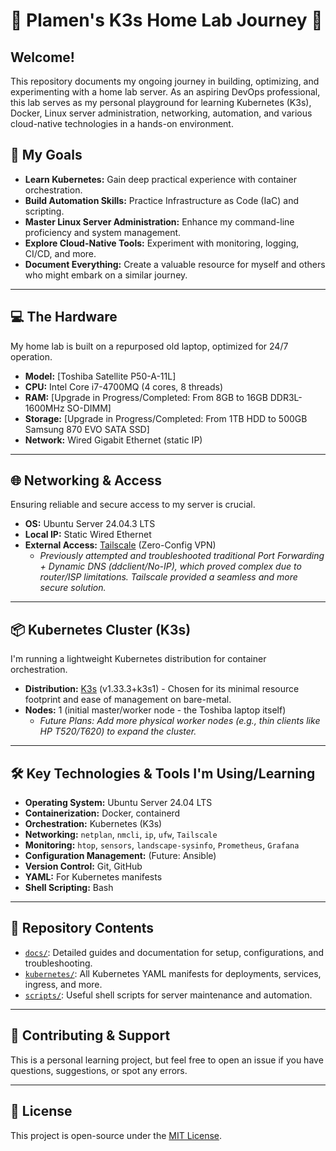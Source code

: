 # 🚀 Plamen's K3s Home Lab Journey 🚀

## Welcome!

This repository documents my ongoing journey in building, optimizing, and experimenting with a home lab server. As an aspiring DevOps professional, this lab serves as my personal playground for learning Kubernetes (K3s), Docker, Linux server administration, networking, automation, and various cloud-native technologies in a hands-on environment.

## 🎯 My Goals

*   **Learn Kubernetes:** Gain deep practical experience with container orchestration.
*   **Build Automation Skills:** Practice Infrastructure as Code (IaC) and scripting.
*   **Master Linux Server Administration:** Enhance my command-line proficiency and system management.
*   **Explore Cloud-Native Tools:** Experiment with monitoring, logging, CI/CD, and more.
*   **Document Everything:** Create a valuable resource for myself and others who might embark on a similar journey.

---

## 💻 The Hardware

My home lab is built on a repurposed old laptop, optimized for 24/7 operation.

*   **Model:** [Toshiba Satellite P50-A-11L]
*   **CPU:** Intel Core i7-4700MQ (4 cores, 8 threads)
*   **RAM:** [Upgrade in Progress/Completed: From 8GB to 16GB DDR3L-1600MHz SO-DIMM]
*   **Storage:** [Upgrade in Progress/Completed: From 1TB HDD to 500GB Samsung 870 EVO SATA SSD]
*   **Network:** Wired Gigabit Ethernet (static IP)

---

## 🌐 Networking & Access

Ensuring reliable and secure access to my server is crucial.

*   **OS:** Ubuntu Server 24.04.3 LTS
*   **Local IP:** Static Wired Ethernet
*   **External Access:** [Tailscale](https://tailscale.com/) (Zero-Config VPN)
    *   *Previously attempted and troubleshooted traditional Port Forwarding + Dynamic DNS (ddclient/No-IP), which proved complex due to router/ISP limitations. Tailscale provided a seamless and more secure solution.*

---

## 📦 Kubernetes Cluster (K3s)

I'm running a lightweight Kubernetes distribution for container orchestration.

*   **Distribution:** [K3s](https://k3s.io/) (v1.33.3+k3s1) - Chosen for its minimal resource footprint and ease of management on bare-metal.
*   **Nodes:** 1 (initial master/worker node - the Toshiba laptop itself)
    *   *Future Plans: Add more physical worker nodes (e.g., thin clients like HP T520/T620) to expand the cluster.*

---

## 🛠️ Key Technologies & Tools I'm Using/Learning

*   **Operating System:** Ubuntu Server 24.04 LTS
*   **Containerization:** Docker, containerd
*   **Orchestration:** Kubernetes (K3s)
*   **Networking:** `netplan`, `nmcli`, `ip`, `ufw`, `Tailscale`
*   **Monitoring:** `htop`, `sensors`, `landscape-sysinfo`, `Prometheus`, `Grafana`
*   **Configuration Management:** (Future: Ansible)
*   **Version Control:** Git, GitHub
*   **YAML:** For Kubernetes manifests
*   **Shell Scripting:** Bash

---

## 📂 Repository Contents

*   [`docs/`](./docs): Detailed guides and documentation for setup, configurations, and troubleshooting.
*   [`kubernetes/`](./kubernetes): All Kubernetes YAML manifests for deployments, services, ingress, and more.
*   [`scripts/`](./scripts): Useful shell scripts for server maintenance and automation.

---

## 🤝 Contributing & Support

This is a personal learning project, but feel free to open an issue if you have questions, suggestions, or spot any errors.

---

## 📝 License

This project is open-source under the [MIT License](LICENSE).
